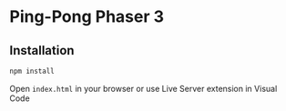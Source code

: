 # Ping-Pong Phaser 3

## Installation

```bash
npm install
```

Open `index.html` in your browser or use Live Server extension in Visual Code